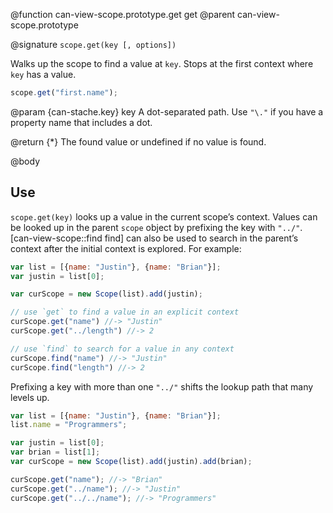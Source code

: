 @function can-view-scope.prototype.get get
@parent can-view-scope.prototype

@signature `scope.get(key [, options])`

Walks up the scope to find a value at `key`.  Stops at the first context where `key` has
a value.

```js
scope.get("first.name");
```

@param {can-stache.key} key A dot-separated path.  Use `"\."` if you have a
property name that includes a dot.

@return {*} The found value or undefined if no value is found.

@body

## Use

`scope.get(key)` looks up a value in the current scope’s
context. Values can be looked up in the parent `scope` object by prefixing the key with `"../"`.
[can-view-scope::find find] can also be used to search in the parent’s context after the initial context is explored. For example:

```js
var list = [{name: "Justin"}, {name: "Brian"}];
var justin = list[0];

var curScope = new Scope(list).add(justin);

// use `get` to find a value in an explicit context
curScope.get("name") //-> "Justin"
curScope.get("../length") //-> 2

// use `find` to search for a value in any context
curScope.find("name") //-> "Justin"
curScope.find("length") //-> 2
```

Prefixing a key with more than one `"../"` shifts the lookup path
that many levels up.

```js
var list = [{name: "Justin"}, {name: "Brian"}];
list.name = "Programmers";

var justin = list[0];
var brian = list[1];
var curScope = new Scope(list).add(justin).add(brian);

curScope.get("name"); //-> "Brian"
curScope.get("../name"); //-> "Justin"
curScope.get("../../name"); //-> "Programmers"
```
